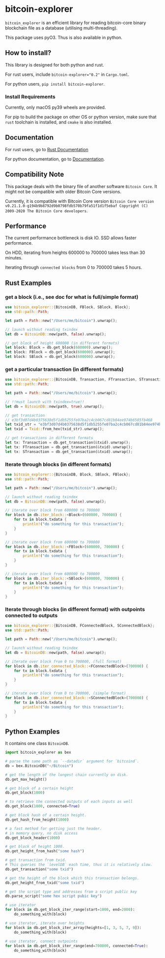 # bitcoin-explorer

`bitcoin_explorer` is an efficient library for reading
bitcoin-core binary blockchain file as a database (utilising multi-threading).

This package uses pyO3. Thus is also available in python.

## How to install?

This library is designed for both python and rust.

For rust users, include `bitcoin-explorer="0.2"` in `Cargo.toml`.

For python users, `pip install bitcoin-explorer`.

### Install Requirements

Currently, only macOS py39 wheels are provided. 

For pip to build the package on other OS or python version,
make sure that `rust` toolchain is installed,
and `cmake` is also installed.

## Documentation

For rust users, go to [Rust Documentation](https://docs.rs/bitcoin-explorer/)

For python documentation, go to [Documentation](https://congyuwang.github.io/Rusty-Bitcoin-Explorer/bitcoin_explorer.html).

## Compatibility Note

This package deals with the binary file of another software `Bitcoin Core`.
It might not be compatible with older Bitcoin Core versions.

Currently, it is compatible with Bitcoin Core version
`Bitcoin Core version v0.21.1.0-g194b9b8792d9b0798fdb570b79fa51f1d1f5ebaf
Copyright (C) 2009-2020 The Bitcoin Core developers`.

## Performance

The current performance bottleneck is disk IO.
SSD allows faster performance.

On HDD, iterating from heights 600000 to 700000 takes less than 30 minutes.

Iterating through ``connected blocks`` from 0 to 700000 takes 5 hours.

## Rust Examples

### get a block (i.e., see doc for what is full/simple format)
```rust
use bitcoin_explorer::{BitcoinDB, FBlock, SBlock, Block};
use std::path::Path;

let path = Path::new("/Users/me/bitcoin").unwrap();

// launch without reading txindex
let db = BitcoinDB::new(path, false).unwrap();

// get block of height 600000 (in different formats)
let block: Block = db.get_block(600000).unwrap();
let block: FBlock = db.get_block(600000).unwrap();
let block: SBlock = db.get_block(600000).unwrap();
```

### get a particular transaction (in different formats)

```rust
use bitcoin_explorer::{BitcoinDB, Transaction, FTransaction, STransaction, Txid, FromHex};
use std::path::Path;

let path = Path::new("/Users/me/bitcoin").unwrap();

// !!must launch with txindex=true!!
let db = BitcoinDB::new(path, true).unwrap();

// get transaction
// e3bf3d07d4b0375638d5f1db5255fe07ba2c4cb067cd81b84ee974b6585fb468
let txid_str = "e3bf3d07d4b0375638d5f1db5255fe07ba2c4cb067cd81b84ee974b6585fb468";
let txid = Txid::from_hex(txid_str).unwrap();

// get transactions in different formats
let tx: Transaction = db.get_transaction(&txid).unwrap();
let tx: FTransaction = db.get_transaction(&txid).unwrap();
let tx: STransaction = db.get_transaction(&txid).unwrap();
```

### Iterate through blocks (in different formats)
```rust
use bitcoin_explorer::{BitcoinDB, Block, SBlock, FBlock};
use std::path::Path;

let path = Path::new("/Users/me/bitcoin").unwrap();

// launch without reading txindex
let db = BitcoinDB::new(path, false).unwrap();

// iterate over block from 600000 to 700000
for block in db.iter_block::<Block>(600000, 700000) {
    for tx in block.txdata {
        println!("do something for this transaction");
    }
}

// iterate over block from 600000 to 700000
for block in db.iter_block::<FBlock>(600000, 700000) {
    for tx in block.txdata {
        println!("do something for this transaction");
    }
}

// iterate over block from 600000 to 700000
for block in db.iter_block::<SBlock>(600000, 700000) {
    for tx in block.txdata {
        println!("do something for this transaction");
    }
}
```

### Iterate through blocks (in different format) with outpoints connected to outputs
```rust
use bitcoin_explorer::{BitcoinDB, FConnectedBlock, SConnectedBlock};
use std::path::Path;

let path = Path::new("/Users/me/bitcoin").unwrap();

// launch without reading txindex
let db = BitcoinDB::new(path, false).unwrap();

// iterate over block from 0 to 700000, (full format)
for block in db.iter_connected_block::<FConnectedBlock>(700000) {
    for tx in block.txdata {
        println!("do something for this transaction");
    }
}

// iterate over block from 0 to 700000, (simple format)
for block in db.iter_connected_block::<SConnectedBlock>(700000) {
    for tx in block.txdata {
        println!("do something for this transaction");
    }
}
```

## Python Examples

It contains one class `BitcoinDB`.

```python
import bitcoin_explorer as bex

# parse the same path as `--datadir` argument for `bitcoind`.
db = bex.BitcoinDB("~/Bitcoin")

# get the length of the longest chain currently on disk.
db.get_max_height()

# get block of a certain height
db.get_block(1000)

# to retrieve the connected outputs of each inputs as well
db.get_block(1000, connected=True)

# get block hash of a certain height.
db.get_hash_from_height(1000)

# a fast method for getting just the header.
# in memory query, no disk access
db.get_block_header(1000)

# get block of height 1000.
db.get_height_from_hash("some hash")

# get transaction from txid.
# This queries the `levelDB` each time, thus it is relatively slow.
db.get_transaction("some txid")

# get the height of the block which this transaction belongs.
db.get_height_from_txid("some txid")

# get the script type and addresses from a script public key
db.parse_script("some hex script pubic key")

# use iterator
for block in db.get_block_iter_range(start=1000, end=2000):
    do_something_with(block)

# use iterator, iterate over heights
for block in db.get_block_iter_array(heights=[1, 3, 5, 7, 9]):
    do_something_with(block)
    
# use iterator, connect outpoints
for block in db.get_block_iter_range(end=700000, connected=True):
    do_something_with(block)
```
